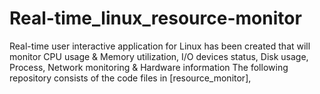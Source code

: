 # Real-time_linux_resource-monitor
Real-time user interactive application for Linux has been created that will monitor CPU usage &amp; Memory utilization, I/O devices status, Disk usage, Process, Network monitoring &amp; Hardware information
The following repository consists of the code files in [resource_monitor], 
